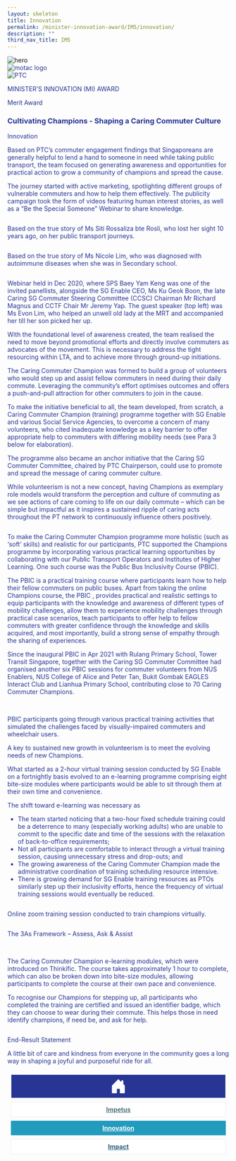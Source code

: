 ```yaml
---
layout: skeleton
title: Innovation
permalink: /minister-innovation-award/IM5/innovation/
description: ""
third_nav_title: IM5
---
```

<style type="text/css">
  .text-pri {
    color: #273592;
  }

  .nav-tabs {
    border-bottom: none !important;
    overflow: hidden !important;
  }

  .nav-link {
    margin: 8px !important;
    border-radius: 0px !important;
    font-weight: 700 !important;
    padding: 0.5rem 2.8rem !important;
  }

  .link-home {
    border: 1px solid #eee !important;
    color: #fff !important;
    background: rgb(39, 54, 149) !important;
    display: flex;
    justify-content: center;
    align-items: center;
  }

  .link-project {
    border: 1px solid #eee !important;
    color: rgb(83, 114, 122) !important;
    background-color: #fff !important;
    display: flex;
    justify-content: center;
    align-items: center;
  }

  .link-project.active {
    border: none !important;
    color: #fff !important;
    background: rgb(41, 115, 144) !important;
  }

  .link-solution {
    border: 1px solid #eee !important;
    color: rgb(69, 148, 145) !important;
    background-color: #fff !important;
    display: flex;
    justify-content: center;
    align-items: center;
  }

  .link-solution.active {
    border: none !important;
    color: #fff !important;
    background: rgb(34, 155, 189) !important;
  }

  .link-impact {
    border: 1px solid #eee !important;
    color: rgb(41, 95, 120) !important;
    background-color: #fff !important;
    display: flex;
    justify-content: center;
    align-items: center;
  }

  .link-impact.active {
    border: none !important;
    color: #fff !important;
    background: rgb(10, 91, 142) !important;
  }
</style>
<img src="/images/hero.png" class="img-fluid"  alt="hero"/>
<div class="container-fluid py-5 card-bg text-pri my-5">
  <div class="row">
    <div class="col-sm-12 pt-4 pb-3 text-center">
      <img src="/images/Logos/MOTAC_header.png" alt="motac logo" class="img-fluid" />
    </div>
  </div>
  <div class="row border border-4 border-info">
    <div class="col-sm-4 py-3 text-center d-flex flex-column align-items-center justify-content-center">
      <img src="/images/Logos/PTC.png" class="img-fluid" alt="PTC" />
    </div>
    <div class="col-sm-8 py-3 text-center bg-primary d-flex justify-content-center flex-column aligin-items-center">
      <p class="mb-1 text-light font-weight-bold raleway-font"> MINISTER’S INNOVATION (MI) AWARD </p>
      <p class="mb-0 distinguished-award">Merit Award</p>
    </div>
  </div>
  <div class="row">
    <div class="col-12 py-3">
      <h3 class="text-center font-weight-bold"> Cultivating Champions - Shaping a Caring Commuter Culture </h3>
    </div>
    <div class="col-sm-12 text-center py-2 my-2 bg-heading">
      <p class="mb-0 h3 font-weight-bold text-uppercase text-light"> Innovation </p>
    </div>
    <div class="col-sm-12">
      <div class="row py-2">
        <div class="col-sm-8">
          <p> Based on PTC’s commuter engagement findings that Singaporeans are generally helpful to lend a hand to someone in need while taking public transport, the team focused on generating awareness and opportunities for practical action to grow a community of champions and spread the cause. </p>
          <p> The journey started with active marketing, spotlighting different groups of vulnerable commuters and how to help them effectively. The publicity campaign took the form of videos featuring human interest stories, as well as a “Be the Special Someone” Webinar to share knowledge. </p>
        </div>
        <div class="col-sm-4">
          <img src="/images/MI/IM5/B8_Hi Res/01 Siti.PNG" class="img-fluid mb-3" alt="" />
          <p class="mb-3 font-weight-light"> Based on the true story of Ms Siti Rossaliza bte Rosli, who lost her sight 10 years ago, on her public transport journeys. </p>
          <img src="/images/MI/IM5/B8_Hi Res/02 Nicole.PNG" class="img-fluid mb-3" alt="" />
          <p class="mb-3 font-weight-light"> Based on the true story of Ms Nicole Lim, who was diagnosed with autoimmune diseases when she was in Secondary school. </p>
          <img src="/images/MI/IM5/B8_Hi Res/03 Webinar.jpg" class="img-fluid mb-3" alt="" />
          <p class="mb-3 font-weight-light"> Webinar held in Dec 2020, where SPS Baey Yam Keng was one of the invited panellists, alongside the SG Enable CEO, Ms Ku Geok Boon, the late Caring SG Commuter Steering Committee (CCSC) Chairman Mr Richard Magnus and CCTF Chair Mr Jeremy Yap. The guest speaker (top left) was Ms Evon Lim, who helped an unwell old lady at the MRT and accompanied her till her son picked her up. </p>
        </div>
        <div class="col-sm-8">
          <p> With the foundational level of awareness created, the team realised the need to move beyond promotional efforts and directly involve commuters as advocates of the movement. This is necessary to address the tight resourcing within LTA, and to achieve more through ground-up initiations. </p>
          <p> The Caring Commuter Champion was formed to build a group of volunteers who would step up and assist fellow commuters in need during their daily commute. Leveraging the community’s effort optimises outcomes and offers a push-and-pull attraction for other commuters to join in the cause. </p>
          <p> To make the initiative beneficial to all, the team developed, from scratch, a Caring Commuter Champion (training) programme together with SG Enable and various Social Service Agencies, to overcome a concern of many volunteers, who cited inadequate knowledge as a key barrier to offer appropriate help to commuters with differing mobility needs (see Para 3 below for elaboration). </p>
          <p> The programme also became an anchor initiative that the Caring SG Commuter Committee, chaired by PTC Chairperson, could use to promote and spread the message of caring commuter culture. </p>
          <p> While volunteerism is not a new concept, having Champions as exemplary role models would transform the perception and culture of commuting as we see actions of care coming to life on our daily commute – which can be simple but impactful as it inspires a sustained ripple of caring acts throughout the PT network to continuously influence others positively. </p>
        </div>
        <div class="col-sm-4">
          <img src="/images/MI/IM5/B8_Hi Res/04 BYK Post.png" class="img-fluid border border-primary border-5 mb-3" alt="" />
        </div>
        <div class="col-sm-8">
          <p> To make the Caring Commuter Champion programme more holistic (such as ‘soft’ skills) and realistic for our participants, PTC supported the Champions programme by incorporating various practical learning opportunities by collaborating with our Public Transport Operators and Institutes of Higher Learning. One such course was the Public Bus Inclusivity Course (PBIC). </p>
          <p> The PBIC is a practical training course where participants learn how to help their fellow commuters on public buses. Apart from taking the online Champions course, the PBIC , provides practical and realistic settings to equip participants with the knowledge and awareness of different types of mobility challenges, allow them to experience mobility challenges through practical case scenarios, teach participants to offer help to fellow commuters with greater confidence through the knowledge and skills acquired, and most importantly, build a strong sense of empathy through the sharing of experiences. </p>
          <p> Since the inaugural PBIC in Apr 2021 with Rulang Primary School, Tower Transit Singapore, together with the Caring SG Commuter Committee had organised another six PBIC sessions for commuter volunteers from NUS Enablers, NUS College of Alice and Peter Tan, Bukit Gombak EAGLES Interact Club and Lianhua Primary School, contributing close to 70 Caring Commuter Champions. </p>
        </div>
        <div class="col-sm-4">
          <img src="/images/MI/IM5/B8_Hi Res/05 Paragraph B3_Photo 1.jpg" class="img-fluid border border-primary border-5 mb-3" alt="" />
          <img src="/images/MI/IM5/B8_Hi Res/06 Paragraph B3_Photo 2.jpeg" class="img-fluid border border-primary border-5 mb-3" alt="" />
          <img src="/images/MI/IM5/B8_Hi Res/07 Paragraph B3 Photo 3.jpg" class="img-fluid border border-primary border-5 mb-3" alt="" />
          <p class="mb-3 font-weight-light"> PBIC participants going through various practical training activities that simulated the challenges faced by visually-impaired commuters and wheelchair users. </p>
        </div>
        <div class="col-sm-8">
          <p> A key to sustained new growth in volunteerism is to meet the evolving needs of new Champions. </p>
          <p> What started as a 2-hour virtual training session conducted by SG Enable on a fortnightly basis evolved to an e-learning programme comprising eight bite-size modules where participants would be able to sit through them at their own time and convenience. </p>
          <p>The shift toward e-learning was necessary as</p>
          <ul>
            <li> The team started noticing that a two-hour fixed schedule training could be a deterrence to many (especially working adults) who are unable to commit to the specific date and time of the sessions with the relaxation of back-to-office requirements; </li>
            <li> Not all participants are comfortable to interact through a virtual training session, causing unnecessary stress and drop-outs; and </li>
            <li> The growing awareness of the Caring Commuter Champion made the administrative coordination of training scheduling resource intensive. </li>
            <li> There is growing demand for SG Enable training resources as PTOs similarly step up their inclusivity efforts, hence the frequency of virtual training sessions would eventually be reduced. </li>
          </ul>
        </div>
        <div class="col-sm-4">
          <img src="/images/MI/IM5/B8_Hi Res/08 CCC Zoom.jpg" class="img-fluid border border-primary border-5 mb-3" alt="" />
          <p class="mb-3 font-weight-light"> Online zoom training session conducted to train champions virtually. </p>
          <img src="/images/MI/IM5/B8_Hi Res/09 3As.png" class="img-fluid border border-primary border-5 mb-3" alt="" />
          <p class="mb-3 font-weight-light"> The 3As Framework – Assess, Ask & Assist </p>
          <img src="/images/MI/IM5/B8_Hi Res/10 Canes and Guide Dog.PNG" class="img-fluid border border-primary border-5 mb-3" alt="" />
          <img src="/images/MI/IM5/B8_Hi Res/11 Module 2_Cover.PNG" class="img-fluid border border-primary border-5 mb-3" alt="" />
          <p class="mb-3 font-weight-light"> The Caring Commuter Champion e-learning modules, which were introduced on Thinkific. The course takes approximately 1 hour to complete, which can also be broken down into bite-size modules, allowing participants to complete the course at their own pace and convenience. </p>
        </div>
        <div class="col-sm-8">
          <p> To recognise our Champions for stepping up, all participants who completed the training are certified and issued an identifier badge, which they can choose to wear during their commute. This helps those in need identify champions, if need be, and ask for help. </p>
        </div>
        <div class="col-sm-4">
          <img src="/images/MI/IM5/B8_Hi Res/12 CCC_Badge.png" class="img-fluid border border-primary border-5 mb-3" alt="" />
        </div>
      </div>
    </div>
  </div>
  <div class="row">
    <div class="col-sm-12 text-center py-2 my-2 bg-heading">
      <p class="mb-0 h3 font-weight-bold text-uppercase text-light"> End-Result Statement </p>
    </div>
    <div class="col-sm-12 py-2">
      <p class="mb-0 font-weight-bold text-pri"> A little bit of care and kindness from everyone in the community goes a long way in shaping a joyful and purposeful ride for all. </p>
    </div>
  </div>
  <nav>
    <div class="nav nav-tabs nav-fill" id="nav-tab" role="tablist">
      <a class="nav-link text-uppercase link-home text-decoration-none" id="nav-home-tab" href="/minister-innovation-award/IM5/home/">
        <svg xmlns="http://www.w3.org/2000/svg" width="36" height="36" fill="currentColor" class="bi bi-house-door-fill" viewBox="0 0 16 16">
          <path d="M6.5 14.5v-3.505c0-.245.25-.495.5-.495h2c.25 0 .5.25.5.5v3.5a.5.5 0 0 0 .5.5h4a.5.5 0 0 0 .5-.5v-7a.5.5 0 0 0-.146-.354L13 5.793V2.5a.5.5 0 0 0-.5-.5h-1a.5.5 0 0 0-.5.5v1.293L8.354 1.146a.5.5 0 0 0-.708 0l-6 6A.5.5 0 0 0 1.5 7.5v7a.5.5 0 0 0 .5.5h4a.5.5 0 0 0 .5-.5Z" />
        </svg>
      </a>
      <a class="nav-link link-project text-decoration-none" id="nav-project-tab" href="/minister-innovation-award/IM5/impetus/"> Impetus </a>
      <a class="nav-link active link-solution text-decoration-none" id="nav-solution-tab" href="/minister-innovation-award/IM5/innovation/"> Innovation</a>
      <a class="nav-link link-impact text-decoration-none" id="nav-impact-tab" href="/minister-innovation-award/IM5/impact/"> Impact</a>
    </div>
  </nav>
</div>